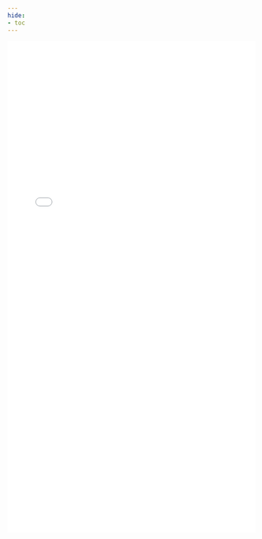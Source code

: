 ```yaml
---
hide:
- toc
---
```


<embed type="application/pdf" src="../pdf/aggregator.pdf" width=100% height=1000px >